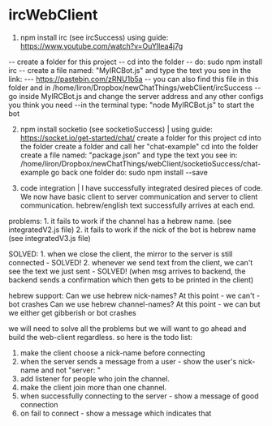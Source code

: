 # ircWebClient
1. npm install irc (see ircSuccess)
using guide: https://www.youtube.com/watch?v=OuYIlea4j7g

-- create a folder for this project
-- cd into the folder
-- do: sudo npm install irc
-- create a file named: "MyIRCBot.js" and type the text you see in the link:
--- https://pastebin.com/zRNU1b5a
-- you can also find this file in this folder and in /home/liron/Dropbox/newChatThings/webClient/ircSuccess
--go inside MyIRCBot.js and change the server address and any other configs you think you need
--in the terminal type: "node MyIRCBot.js" to start the bot


2. npm install socketio (see socketioSuccess)	| 
   using guide: https://socket.io/get-started/chat/
	create a folder for this project
	cd into the folder
	create a folder and call her "chat-example"
	cd into the folder
	create a file named: "package.json" and type the text you see in:
		/home/liron/Dropbox/newChatThings/webClient/socketioSuccess/chat-example
	go back one folder
	do: sudo npm install --save
	
	
3. code integration				| 
   I have successfully integrated desired pieces of code.
   We now have basic client to server communication and server to client communication.
   hebrew/english text successfully arrives at each end.

problems:
	1. it fails to work if the channel has a hebrew name. (see integratedV2.js file)
	2. it fails to work if the nick of the bot is hebrew name (see integratedV3.js file)

SOLVED:
        1. when we close the client, the mirror to the server is still connected - SOLVED!
	2. whenever we send text from the client, we can't see the text
	   we just sent - SOLVED! (when msg arrives to backend, the backend sends a confirmation
	   which then gets to be printed in the client)

hebrew support:
	Can we use hebrew nick-names? At this point - we can't - bot crashes
	Can we use hebrew channel-names? At this point - we can but we either get gibberish or bot crashes

we will need to solve all the problems but we will want to go ahead and build the web-client regardless.
so here is the todo list:
1. make the client choose a nick-name before connecting
2. when the server sends a message from a user - show the user's nick-name and not "server: "
3. add listener for people who join the channel.
4. make the client join more than one channel.
5. when successfully connecting to the server - show a message of good connection
6. on fail to connect - show a message which indicates that
